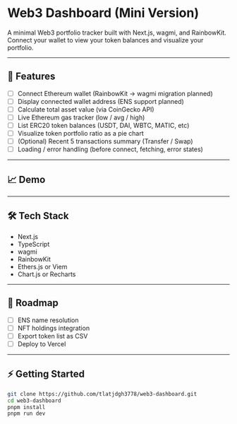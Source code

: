 # Web3 Dashboard (Mini Version)

A minimal Web3 portfolio tracker built with Next.js, wagmi, and RainbowKit.  
Connect your wallet to view your token balances and visualize your portfolio.

---

## 🚀 Features

- [ ] Connect Ethereum wallet (RainbowKit → wagmi migration planned)
- [ ] Display connected wallet address (ENS support planned)
- [ ] Calculate total asset value (via CoinGecko API)
- [ ] Live Ethereum gas tracker (low / avg / high)
- [ ] List ERC20 token balances (USDT, DAI, WBTC, MATIC, etc)
- [ ] Visualize token portfolio ratio as a pie chart
- [ ] (Optional) Recent 5 transactions summary (Transfer / Swap)
- [ ] Loading / error handling (before connect, fetching, error states)

---

## 📈 Demo

---

## 🛠 Tech Stack

- Next.js
- TypeScript
- wagmi
- RainbowKit
- Ethers.js or Viem
- Chart.js or Recharts

---

## 🔮 Roadmap

- [ ] ENS name resolution
- [ ] NFT holdings integration
- [ ] Export token list as CSV
- [ ] Deploy to Vercel

---

## ⚡ Getting Started

```bash
git clone https://github.com/tlatjdgh3778/web3-dashboard.git
cd web3-dashboard
pnpm install
pnpm run dev

